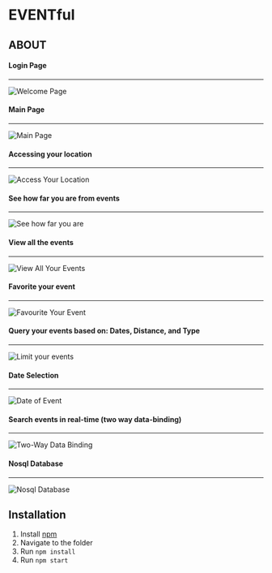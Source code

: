 # EVENTful

## ABOUT
<p align="center">
  
#### Login Page 
---
![Welcome Page](https://i.gyazo.com/fbd542d93e15b1fb47f3286c4de22d65.png)

#### Main Page
---
![Main Page](https://i.gyazo.com/9a8bc537e8a144a96393c6e8e7dee1e5.png)

#### Accessing your location
---
![Access Your Location](https://i.gyazo.com/6a1d7a9f85695e528381f40ab42a6d9a.png)

#### See how far you are from events
---
![See how far you are](https://i.gyazo.com/afcc475570c488a1fbbdcfb3cada422f.png)

#### View all the events
---
![View All Your Events](https://i.gyazo.com/95e6ffed3df4e1b331fc42a370d306d0.png)

#### Favorite your event
---
![Favourite Your Event](https://i.gyazo.com/8252c9905d8abfebaa20c49f9d4ca81b.png)

#### Query your events based on: Dates, Distance, and Type
---
![Limit your events](https://i.gyazo.com/c331807408ee484e52902ae7d9ae711d.png)

#### Date Selection 
---
![Date of Event](https://i.gyazo.com/fbf18de7320435caeb2db31cda0c0322.png)

#### Search events in real-time (two way data-binding) 
---
![Two-Way Data Binding](https://i.gyazo.com/c7e573958673b3b3618c069293144cd5.png)

#### Nosql Database 
---
![Nosql Database](https://i.gyazo.com/1a1afec5603a18af6399fb0e8da27c57.png)

</p>

## Installation

1. Install [npm](https://docs.npmjs.com/cli/install)
2. Navigate to the folder
3. Run `npm install`
4. Run `npm start`

